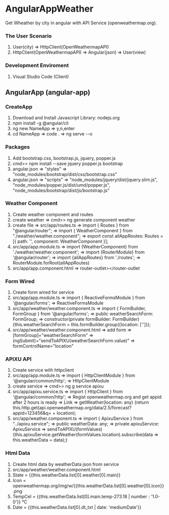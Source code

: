 # AngularAppWeather

Get Wheather by city in angular with API Service (openweathermap.org).

### The User Scenario
1. User(city) => HttpClient(OpenWeathermapAPI)
2. HttpClient(OpenWeathermapAPI) => Angular(json) => User(view)

### Development Enviroment
1. Visual Studio Code (Client)

## AngularApp (angular-app)
### CreateApp
1. Download and Install Javascript Library: nodejs.org
2. npm install -g @angular/cli
3. ng new NameApp => y,n,enter
4. cd NameApp => code . => ng serve --o

### Packages
1. Add bootstrap.css, bootstrap.js, jquery, popper.js
2. cmd>> npm install --save jquery popper.js bootstrap
3. angular.json => "styles" => "node_modules/bootstrap/dist/css/bootstrap.css"
4. angular.json => "scripts" => "node_modules/jquery/dist/jquery.slim.js", "node_modules/popper.js/dist/umd/popper.js", "node_modules/bootstrap/dist/js/bootstrap.js"

### Weather Component
1. Create weather component and routes 
2. create weather => cmd>> ng generate component weather
3. create file => src/app/routes.ts => import { Routes } from "@angular/router"; => import { WeatherComponent } from "./weather/weather.component"; => export const allAppRoutes: Routes = [{ path: '', component: WeatherComponent }];
4. src/app/app.module.ts => import {WeatherComponent} from './weather/weather.component'; => import {RouterModule} from '@angular/router'; => import {allAppRoutes} from './routes'; => RouterModule.forRoot(allAppRoutes)
5. src/app/app.component.html => router-outlet></router-outlet

### Form Wired
1. Create form wired for service
2. src/app/app.module.ts => import { ReactiveFormsModule } from '@angular/forms'; => ReactiveFormsModule
3. src/app/weather/weather.component.ts => import { FormBuilder, FormGroup } from '@angular/forms'; => public weatherSearchForm: FormGroup; => constructor(private formBuilder: FormBuilder) {this.weatherSearchForm = this.formBuilder.group({location: ['']});
4. src/app/weather/weather.component.html => add form => [formGroup]="weatherSearchForm" => (ngSubmit)="sendToAPIXU(weatherSearchForm.value)" => formControlName="location"

### APIXU API
1. Create service with httpclient
2. src/app/app.module.ts => import { HttpClientModule } from '@angular/common/http'; => HttpClientModule
3. create service => cmd>> ng g service apixu
4. src/app/apixu.service.ts => import { HttpClient } from '@angular/common/http'; => Regist openweathermap.org and get appid after 2 hours is ready => Link => getWeather(location: any) {return this.http.get(api.openweathermap.org/data/2.5/forecast?appid=123456&q= + location);
5. src/app/weather.component.ts => import { ApixuService } from "../apixu.service"; => public weatherData: any; => private apixuService: ApixuService => sendToAPIXU(formValues){this.apixuService.getWeather(formValues.location).subscribe(data => this.weatherData = data);}

### Html Data
1. Create html data by weatherData json from service
2. src/app/weather/weather.component.html
3. State = {{this.weatherData.list[0].weather[0].main}}
4. Icon = openweathermap.org/img/w/{{this.weatherData.list[0].weather[0].icon}}.png
5. TempCel = {{this.weatherData.list[0].main.temp-273.18 | number : '1.0-0'}} &#8451;
6. Date = {{this.weatherData.list[0].dt_txt | date: 'mediumDate'}}

